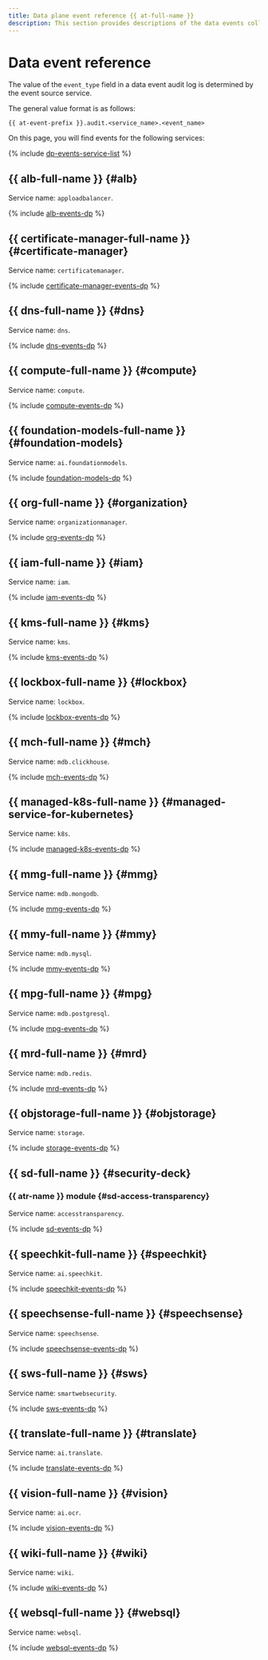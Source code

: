 ```yaml
---
title: Data plane event reference {{ at-full-name }}
description: This section provides descriptions of the data events collected in {{ yandex-cloud }} services.
---
```


# Data event reference

The value of the `event_type` field in a data event audit log is determined by the event source service.

The general value format is as follows:

```text
{{ at-event-prefix }}.audit.<service_name>.<event_name>
```

On this page, you will find events for the following services:

{% include [dp-events-service-list](../../_includes/audit-trails/dp-events-service-list.md) %}

## {{ alb-full-name }} {#alb}

Service name: `apploadbalancer`.

{% include [alb-events-dp](../../_includes/audit-trails/events/alb-events-dp.md) %}

## {{ certificate-manager-full-name }} {#certificate-manager}

Service name: `certificatemanager`.

{% include [certificate-manager-events-dp](../../_includes/audit-trails/events/certificate-manager-events-dp.md) %}

## {{ dns-full-name }} {#dns}

Service name: `dns`.

{% include [dns-events-dp](../../_includes/audit-trails/events/dns-events-dp.md) %}

## {{ compute-full-name }} {#compute}

Service name: `compute`.

{% include [compute-events-dp](../../_includes/audit-trails/events/compute-events-dp.md) %}

## {{ foundation-models-full-name }} {#foundation-models}

Service name: `ai.foundationmodels`.

{% include [foundation-models-dp](../../_includes/audit-trails/events/foundation-models-dp.md) %}

## {{ org-full-name }} {#organization}

Service name: `organizationmanager`.

{% include [org-events-dp](../../_includes/audit-trails/events/org-events-dp.md) %}

## {{ iam-full-name }} {#iam}

Service name: `iam`.

{% include [iam-events-dp](../../_includes/audit-trails/events/iam-events-dp.md) %}

## {{ kms-full-name }} {#kms}

Service name: `kms`.

{% include [kms-events-dp](../../_includes/audit-trails/events/kms-events-dp.md) %}

## {{ lockbox-full-name }} {#lockbox}

Service name: `lockbox`.

{% include [lockbox-events-dp](../../_includes/audit-trails/events/lockbox-events-dp.md) %}

## {{ mch-full-name }} {#mch}

Service name: `mdb.clickhouse`.

{% include [mch-events-dp](../../_includes/audit-trails/events/mch-events-dp.md) %}

## {{ managed-k8s-full-name }} {#managed-service-for-kubernetes}

Service name: `k8s`.

{% include [managed-k8s-events-dp](../../_includes/audit-trails/events/managed-k8s-events-dp.md) %}

## {{ mmg-full-name }} {#mmg}

Service name: `mdb.mongodb`.

{% include [mmg-events-dp](../../_includes/audit-trails/events/mmg-events-dp.md) %}

## {{ mmy-full-name }} {#mmy}

Service name: `mdb.mysql`.

{% include [mmy-events-dp](../../_includes/audit-trails/events/mmy-events-dp.md) %}

## {{ mpg-full-name }} {#mpg}

Service name: `mdb.postgresql`.

{% include [mpg-events-dp](../../_includes/audit-trails/events/mpg-events-dp.md) %}

## {{ mrd-full-name }} {#mrd}

Service name: `mdb.redis`.

{% include [mrd-events-dp](../../_includes/audit-trails/events/mrd-events-dp.md) %}

## {{ objstorage-full-name }} {#objstorage}

Service name: `storage`.

{% include [storage-events-dp](../../_includes/audit-trails/events/storage-events-dp.md) %}

## {{ sd-full-name }} {#security-deck}

### {{ atr-name }} module {#sd-access-transparency}

Service name: `accesstransparency`.

{% include [sd-events-dp](../../_includes/audit-trails/events/sd-events-dp.md) %}

## {{ speechkit-full-name }} {#speechkit}

Service name: `ai.speechkit`.

{% include [speechkit-events-dp](../../_includes/audit-trails/events/speechkit-events-dp.md) %}

## {{ speechsense-full-name }} {#speechsense}

Service name: `speechsense`.

{% include [speechsense-events-dp](../../_includes/audit-trails/events/speechsense-events-dp.md) %}

## {{ sws-full-name }} {#sws}

Service name: `smartwebsecurity`.

{% include [sws-events-dp](../../_includes/audit-trails/events/sws-events-dp.md) %}

## {{ translate-full-name }} {#translate}

Service name: `ai.translate`.

{% include [translate-events-dp](../../_includes/audit-trails/events/translate-events-dp.md) %}


## {{ vision-full-name }} {#vision}

Service name: `ai.ocr`.

{% include [vision-events-dp](../../_includes/audit-trails/events/vision-events-dp.md) %}

## {{ wiki-full-name }} {#wiki}

Service name: `wiki`.

{% include [wiki-events-dp](../../_includes/audit-trails/events/wiki-events-dp.md) %}

## {{ websql-full-name }} {#websql}

Service name: `websql`.

{% include [websql-events-dp](../../_includes/audit-trails/events/websql-events-dp.md) %}